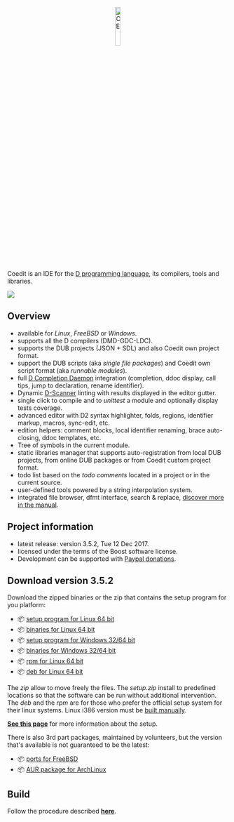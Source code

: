 <p align="center">
  <img src="https://github.com/BBasile/Coedit/raw/master/logo/coedit.png?raw=true" width="15%" height="15%" alt="CE"/>
</p>

Coedit is an IDE for the [D programming language](http://dlang.org), its compilers, tools and libraries.

[![](http://bbasile.github.io/Coedit/img/coedit_kde4_thumb.png)](http://bbasile.github.io/Coedit/img/coedit_kde4.png)

**Overview**
---
- available for _Linux_, _FreeBSD_ or _Windows_.
- supports all the D compilers (DMD-GDC-LDC).
- supports the DUB projects (JSON + SDL) and also Coedit own project format.
- support the DUB scripts (aka _single file packages_) and Coedit own script format (aka _runnable modules_).
- full [D Completion Daemon](https://github.com/dlang-community/DCD) integration (completion, ddoc display, call tips, jump to declaration, rename identifier).
- Dynamic [D-Scanner](https://github.com/dlang-community/D-Scanner) linting with results displayed in the editor gutter.
- single click to compile and to _unittest_ a module and optionally display tests coverage.
- advanced editor with D2 syntax highlighter, folds, regions, identifier markup, macros, sync-edit, etc.
- edition helpers: comment blocks, local identifier renaming, brace auto-closing, ddoc templates, etc.
- Tree of symbols in the current module.
- static libraries manager that supports auto-registration from local DUB projects, from online DUB packages or from Coedit custom project format.
- todo list based on the _todo comments_ located in a project or in the current source.
- user-defined tools powered by a string interpolation system.
- integrated file browser, dfmt interface, search & replace, [discover more in the manual](http://bbasile.github.io/Coedit/).

**Project information**
---

- latest release: version 3.5.2, Tue 12 Dec 2017.
- licensed under the terms of the Boost software license.
- Development can be supported with [Paypal donations](https://www.paypal.com/cgi-bin/webscr?cmd=_s-xclick&hosted_button_id=AQDJVC39PJF7J).

**Download version 3.5.2**
---
Download the zipped binaries or the zip that contains the setup program for you platform:

- :package: [setup program for Linux 64 bit](https://github.com/BBasile/Coedit/releases/download/v3.5.2/coedit.3.5.2.linux64.setup.zip)
- :package: [binaries for Linux 64 bit](https://github.com/BBasile/Coedit/releases/download/v3.5.2/coedit.3.5.2.linux64.zip)
- :package: [setup program for Windows 32/64 bit](https://github.com/BBasile/Coedit/releases/download/v3.5.2/coedit.3.5.2.win32.setup.zip)
- :package: [binaries for Windows 32/64 bit](https://github.com/BBasile/Coedit/releases/download/v3.5.2/coedit.3.5.2.win32.zip)
- :package: [rpm for Linux 64 bit](https://github.com/BBasile/Coedit/releases/download/v3.5.2/coedit-3.5.2-0.x86_64.rpm)
- :package: [deb for Linux 64 bit](https://github.com/BBasile/Coedit/releases/download/v3.5.2/coedit-3.5.2.amd64.deb)

The _zip_ allow to move freely the files.
The _setup.zip_ install to predefined locations so that the software can be run without additional intervention.
The _deb_ and the _rpm_ are for those who prefer the official setup system for their linux systems.
Linux i386 version must be [built manually](http://bbasile.github.io/Coedit/build.html).

[**See this page**](http://bbasile.github.io/Coedit/setup.html) for more information about the setup.

There is also 3rd part packages, maintained by volunteers, but the version that's available is not guaranteed to be the latest:

- :package: [ports for FreeBSD](http://www.freshports.org/editors/coedit/)
- :package: [AUR package for ArchLinux](https://aur.archlinux.org/packages/coedit-bin/)

**Build**
---

Follow the procedure described [**here**](http://bbasile.github.io/Coedit/build.html).
